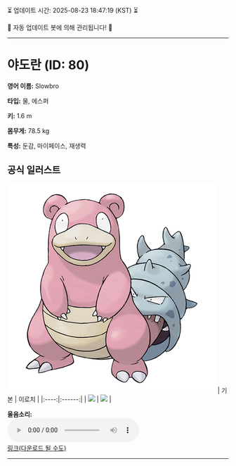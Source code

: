 
⏳ 업데이트 시간: 2025-08-23 18:47:19 (KST) ⏳

🤖 자동 업데이트 봇에 의해 관리됩니다! 🤖

---

# 야도란 (ID: 80)
**영어 이름:** Slowbro

**타입:** 물, 에스퍼

**키:** 1.6 m

**몸무게:** 78.5 kg

**특성:** 둔감, 마이페이스, 재생력

## 공식 일러스트
![](https://raw.githubusercontent.com/PokeAPI/sprites/master/sprites/pokemon/other/official-artwork/80.png)
| 기본 | 이로치 |
|:----:|:------:|
| <img src="http://play.pokemonshowdown.com/sprites/ani/slowbro.gif" width="200"> | <img src="http://play.pokemonshowdown.com/sprites/ani-shiny/slowbro.gif" width="200"> |

**울음소리:**<br><audio controls src="https://raw.githubusercontent.com/PokeAPI/cries/main/cries/pokemon/latest/80.ogg"></audio><br> [링크(다운로드 될 수도)](https://raw.githubusercontent.com/PokeAPI/cries/main/cries/pokemon/latest/80.ogg)


---
